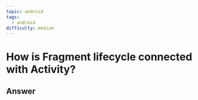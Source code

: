 ```yaml
---
topic: android
tags:
  - android
difficulty: medium
---
```


# How is Fragment lifecycle connected with Activity?

## Answer

